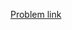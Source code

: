 <a href="https://www.hackerrank.com/contests/hack-the-interview-v-asia-pacific/challenges/strange-keyboard-1?h_r=profile">Problem link</a>
